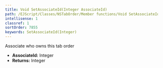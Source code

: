 ```yaml
---
title: Void SetAssociateId(Integer AssociateId)
path: /EJScript/Classes/NSTabOrder/Member functions/Void SetAssociateId(Integer p_0)
intellisense: 1
classref: 1
sortOrder: 7855
keywords: SetAssociateId(Integer)
---
```



Associate who owns this tab order



* **AssociateId:** Integer
* **Returns:** Integer


